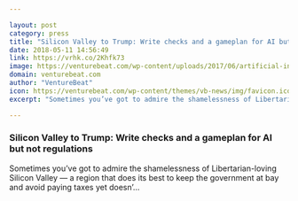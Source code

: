 ```yaml
---

layout: post
category: press
title: "Silicon Valley to Trump: Write checks and a gameplan for AI but not regulations"
date: 2018-05-11 14:56:49
link: https://vrhk.co/2Khfk73
image: https://venturebeat.com/wp-content/uploads/2017/06/artificial-intelligence.jpg?fit=1200%2C850&strip=all
domain: venturebeat.com
author: "VentureBeat"
icon: https://venturebeat.com/wp-content/themes/vb-news/img/favicon.ico
excerpt: "Sometimes you’ve got to admire the shamelessness of Libertarian-loving Silicon Valley — a region that does its best to keep the government at bay and avoid paying taxes yet doesn’…"

---
```


### Silicon Valley to Trump: Write checks and a gameplan for AI but not regulations

Sometimes you’ve got to admire the shamelessness of Libertarian-loving Silicon Valley — a region that does its best to keep the government at bay and avoid paying taxes yet doesn’…